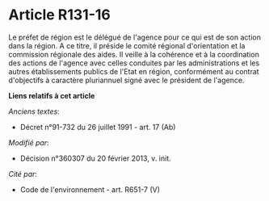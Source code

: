 # Article R131-16

Le préfet de région est le délégué de l'agence pour ce qui est de son  action dans la région. A ce titre, il préside le
comité régional  d'orientation et la commission régionale des aides. Il veille à la  cohérence et à la coordination des
actions de l'agence avec celles  conduites par les administrations et les autres établissements publics  de l'Etat en région,
conformément au contrat d'objectifs à caractère  pluriannuel signé avec le président de l'agence.

**Liens relatifs à cet article**

_Anciens textes_:

  - Décret n°91-732 du 26 juillet 1991 - art. 17 (Ab)

_Modifié par_:

  - Décision n°360307 du 20 février 2013, v. init.

_Cité par_:

  - Code de l'environnement - art. R651-7 (V)
